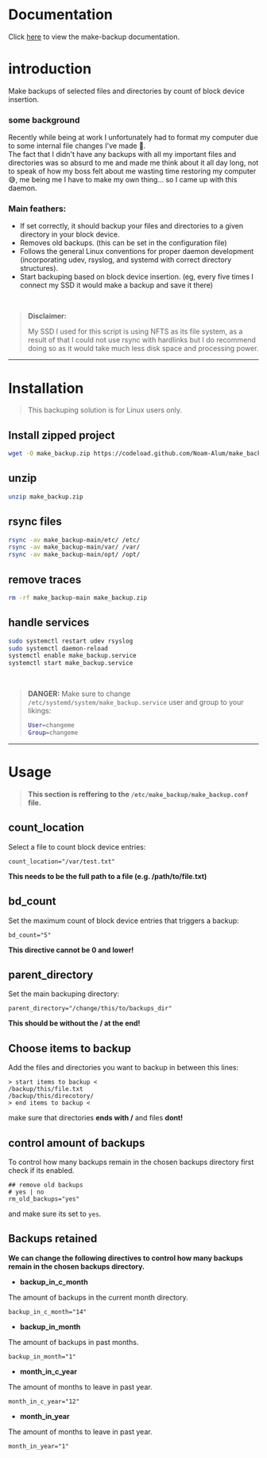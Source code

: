 # Documentation

Click [here](https://docs.alum.sh/Make-backup/introduction.html) to view the make-backup documentation.

# introduction

Make backups of selected files and directories by count of block device insertion.

### some background

<p>Recently while being at work I unfortunately had to format my computer due to some internal file changes I've made 🫠.<br>
The fact that I didn't have any backups with all my important files and directories was so absurd to me and made me think about it all day long, not to speak of how my boss  felt about me wasting time restoring my computer 😅, me being me I have to make my own thing... so I came up with this daemon.</p>

### Main feathers:

- If set correctly, it should backup your files and directories to a given directory in your block device.
- Removes old backups. (this can be set in the configuration file)
- Follows the general Linux conventions for proper daemon development (incorporating udev, rsyslog, and systemd with correct directory structures).
- Start backuping based on block device insertion. (eg, every five times I connect my SSD it would make a backup and save it there)

<br>

>**Disclaimer:**
>
>My SSD I used for this script is using NFTS as its file system, as a result of that I could not use rsync with hardlinks but I do recommend doing so as it would take much less disk space and processing power.

---

# Installation

> This backuping solution is for Linux users only.

## Install zipped project

```sh
wget -O make_backup.zip https://codeload.github.com/Noam-Alum/make_backup/zip/refs/heads/main
```

## unzip
```sh
unzip make_backup.zip
```

## rsync files
```sh
rsync -av make_backup-main/etc/ /etc/
rsync -av make_backup-main/var/ /var/
rsync -av make_backup-main/opt/ /opt/
```

## remove traces
```sh
rm -rf make_backup-main make_backup.zip
```

## handle services
```sh
sudo systemctl restart udev rsyslog
sudo systemctl daemon-reload
systemctl enable make_backup.service
systemctl start make_backup.service
```

<br>

> **DANGER:**
> Make sure to change `/etc/systemd/system/make_backup.service` user and group to your likings:
> 
> ```sh
> User=changeme
> Group=changeme
> ```

---

# Usage

> **This section is reffering to the `/etc/make_backup/make_backup.conf` file.**

## count_location

Select a file to count block device entries:
```
count_location="/var/test.txt"
```
**This needs to be the full path to a file (e.g. /path/to/file.txt)**

## bd_count

Set the maximum count of block device entries that triggers a backup:
```
bd_count="5"
```
**This directive cannot be 0 and lower!**

## parent_directory

Set the main backuping directory:

```
parent_directory="/change/this/to/backups_dir"
```
**This should be without the / at the end!**

## Choose items to backup
Add the files and directories you want to backup in between this lines:
```
> start items to backup <
/backup/this/file.txt
/backup/this/direcotory/
> end items to backup <
```
make sure that directories **ends with /** and files **dont!**

## control amount of backups
To control how many backups remain in the chosen backups directory first check if its enabled.
```
## remove old backups
# yes | no
rm_old_backups="yes"
```
and make sure its set to `yes`.

## Backups retained

**We can change the following directives to control how many backups remain in the chosen backups directory.**

* **backup_in_c_month**

The amount of backups in the current month directory.

```
backup_in_c_month="14"
```

* **backup_in_month**

The amount of backups in past months.

```
backup_in_month="1"
```

* **month_in_c_year**

The amount of months to leave in past year.

```
month_in_c_year="12"
```

* **month_in_year**

The amount of months to leave in past year.

```
month_in_year="1"
```
